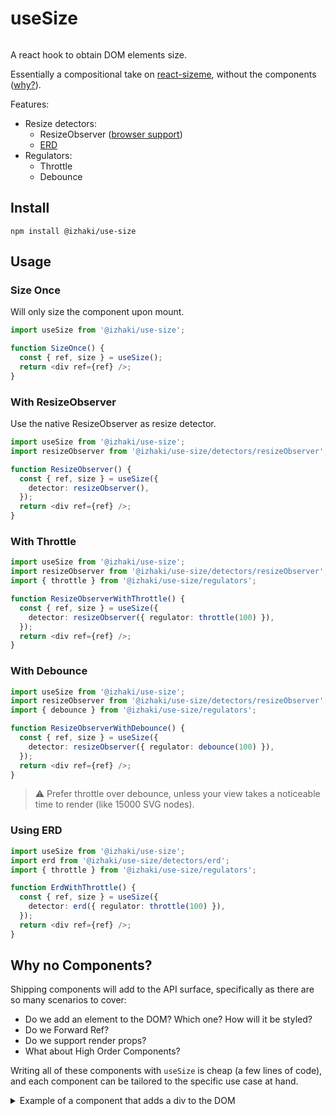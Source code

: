 # useSize

<p align="center">
  <a aria-label="NPM version" href="https://www.npmjs.com/package/@izhaki/use-size">
    <img alt="" src="https://img.shields.io/npm/v/@izhaki/use-size?style=flat-square">
  </a>
</p>

A react hook to obtain DOM elements size.

Essentially a compositional take on [react-sizeme](https://github.com/ctrlplusb/react-sizeme), without the components ([why?](#why-no-components)).

Features:

- Resize detectors:
  - ResizeObserver ([browser support](https://caniuse.com/resizeobserver))
  - [ERD](https://github.com/wnr/element-resize-detector)
- Regulators:
  - Throttle
  - Debounce

## Install

```shell
npm install @izhaki/use-size
```

## Usage

### Size Once

Will only size the component upon mount.

```typescript
import useSize from '@izhaki/use-size';

function SizeOnce() {
  const { ref, size } = useSize();
  return <div ref={ref} />;
}
```

### With ResizeObserver

Use the native ResizeObserver as resize detector.

```typescript
import useSize from '@izhaki/use-size';
import resizeObserver from '@izhaki/use-size/detectors/resizeObserver';

function ResizeObserver() {
  const { ref, size } = useSize({
    detector: resizeObserver(),
  });
  return <div ref={ref} />;
}
```

### With Throttle

```typescript
import useSize from '@izhaki/use-size';
import resizeObserver from '@izhaki/use-size/detectors/resizeObserver';
import { throttle } from '@izhaki/use-size/regulators';

function ResizeObserverWithThrottle() {
  const { ref, size } = useSize({
    detector: resizeObserver({ regulator: throttle(100) }),
  });
  return <div ref={ref} />;
}
```

### With Debounce

```typescript
import useSize from '@izhaki/use-size';
import resizeObserver from '@izhaki/use-size/detectors/resizeObserver';
import { debounce } from '@izhaki/use-size/regulators';

function ResizeObserverWithDebounce() {
  const { ref, size } = useSize({
    detector: resizeObserver({ regulator: debounce(100) }),
  });
  return <div ref={ref} />;
}
```

> ⚠️ Prefer throttle over debounce, unless your view takes a noticeable time to render (like 15000 SVG nodes).

### Using ERD

```typescript
import useSize from '@izhaki/use-size';
import erd from '@izhaki/use-size/detectors/erd';
import { throttle } from '@izhaki/use-size/regulators';

function ErdWithThrottle() {
  const { ref, size } = useSize({
    detector: erd({ regulator: throttle(100) }),
  });
  return <div ref={ref} />;
}
```

## Why no Components?

Shipping components will add to the API surface, specifically as there are so many scenarios to cover:

- Do we add an element to the DOM? Which one? How will it be styled?
- Do we Forward Ref?
- Do we support render props?
- What about High Order Components?

Writing all of these components with `useSize` is cheap (a few lines of code), and each component can be tailored to the specific use case at hand.

<details>
  <summary>Example of a component that adds a div to the DOM</summary>

```javascript
import useSize from '@izhaki/use-size';
import resizeObserver from '@izhaki/use-size/detectors/resizeObserver';
import { throttle } from '@izhaki/use-size/regulators';

function Sizer({ children }) {
  const { ref, size } = useSize({
    detector: resizeObserver({ regulator: throttle(100) }),
  });
  return <div ref={ref}>{children}</div>;
}
```

</details>
